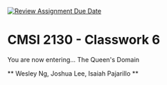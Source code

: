 [![Review Assignment Due Date](https://classroom.github.com/assets/deadline-readme-button-24ddc0f5d75046c5622901739e7c5dd533143b0c8e959d652212380cedb1ea36.svg)](https://classroom.github.com/a/zgcvjUEQ)
# CMSI 2130 - Classwork 6
You are now entering... The Queen's Domain

** Wesley Ng, Joshua Lee, Isaiah Pajarillo **
